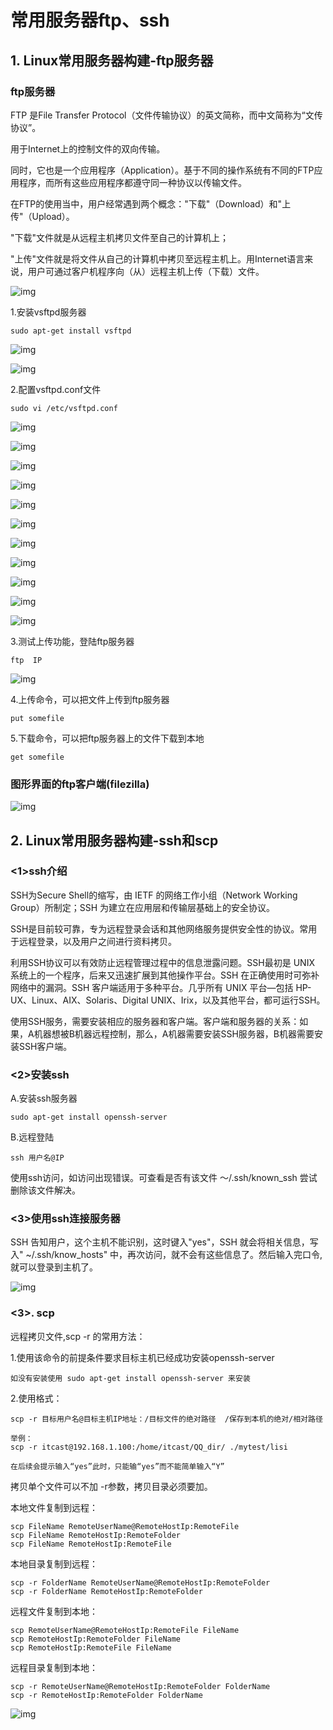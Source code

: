 # 常用服务器ftp、ssh

## 1. Linux常用服务器构建-ftp服务器

### ftp服务器

FTP 是File Transfer Protocol（文件传输协议）的英文简称，而中文简称为“文传协议”。

用于Internet上的控制文件的双向传输。

同时，它也是一个应用程序（Application）。基于不同的操作系统有不同的FTP应用程序，而所有这些应用程序都遵守同一种协议以传输文件。

在FTP的使用当中，用户经常遇到两个概念："下载"（Download）和"上传"（Upload）。

"下载"文件就是从远程主机拷贝文件至自己的计算机上；

"上传"文件就是将文件从自己的计算机中拷贝至远程主机上。用Internet语言来说，用户可通过客户机程序向（从）远程主机上传（下载）文件。

![img](../Images/02day/01-linux基础-99.jpeg)

1.安装vsftpd服务器

```
sudo apt-get install vsftpd
```

![img](../Images/02day/01-linux基础-100.png)

![img](../Images/02day/01-linux基础-101.png)

2.配置vsftpd.conf文件

```
sudo vi /etc/vsftpd.conf
```

![img](../Images/02day/01-linux基础-102.png)

![img](../Images/02day/01-linux基础-103.png)

![img](../Images/02day/01-linux基础-104.png)

![img](../Images/02day/01-linux基础-105.png)

![img](../Images/02day/01-linux基础-106.png)

![img](../Images/02day/01-linux基础-108.png)

![img](../Images/02day/01-linux基础-107.png)

![img](../Images/02day/01-linux基础-109.png)

![img](../Images/02day/01-linux基础-110.png)

![img](../Images/02day/01-linux基础-111.png)

![img](../Images/02day/01-linux基础-112.png)

3.测试上传功能，登陆ftp服务器

```
ftp  IP
```

![img](../Images/02day/01-linux基础-113.png)

4.上传命令，可以把文件上传到ftp服务器

```
put somefile
```

5.下载命令，可以把ftp服务器上的文件下载到本地

```
get somefile
```

### 图形界面的ftp客户端(filezilla)

![img](../Images/02day/01-linux基础-114.png)

## 2. Linux常用服务器构建-ssh和scp

### <1>ssh介绍

SSH为Secure Shell的缩写，由 IETF 的网络工作小组（Network Working Group）所制定；SSH 为建立在应用层和传输层基础上的安全协议。

SSH是目前较可靠，专为远程登录会话和其他网络服务提供安全性的协议。常用于远程登录，以及用户之间进行资料拷贝。

利用SSH协议可以有效防止远程管理过程中的信息泄露问题。SSH最初是 UNIX 系统上的一个程序，后来又迅速扩展到其他操作平台。SSH 在正确使用时可弥补网络中的漏洞。SSH 客户端适用于多种平台。几乎所有 UNIX 平台—包括 HP-UX、Linux、AIX、Solaris、Digital UNIX、Irix，以及其他平台，都可运行SSH。

使用SSH服务，需要安装相应的服务器和客户端。客户端和服务器的关系：如果，A机器想被B机器远程控制，那么，A机器需要安装SSH服务器，B机器需要安装SSH客户端。

### <2>安装ssh

A.安装ssh服务器

```
sudo apt-get install openssh-server
```

B.远程登陆

```
ssh 用户名@IP
```

使用ssh访问，如访问出现错误。可查看是否有该文件 ～/.ssh/known_ssh 尝试删除该文件解决。

### <3>使用ssh连接服务器

SSH 告知用户，这个主机不能识别，这时键入"yes"，SSH 就会将相关信息，写入" ~/.ssh/know_hosts" 中，再次访问，就不会有这些信息了。然后输入完口令,就可以登录到主机了。

![img](../Images/02day/Snip20161219_118.png)

### <3>. scp

远程拷贝文件,scp -r 的常用方法：

1.使用该命令的前提条件要求目标主机已经成功安装openssh-server

```
如没有安装使用 sudo apt-get install openssh-server 来安装
```

2.使用格式：

```
scp -r 目标用户名@目标主机IP地址：/目标文件的绝对路径  /保存到本机的绝对/相对路径

举例：
scp -r itcast@192.168.1.100:/home/itcast/QQ_dir/ ./mytest/lisi

在后续会提示输入“yes”此时，只能输“yes”而不能简单输入“Y”
```

拷贝单个文件可以不加 -r参数，拷贝目录必须要加。

本地文件复制到远程：

```
scp FileName RemoteUserName@RemoteHostIp:RemoteFile
scp FileName RemoteHostIp:RemoteFolder
scp FileName RemoteHostIp:RemoteFile
```

本地目录复制到远程：

```
scp -r FolderName RemoteUserName@RemoteHostIp:RemoteFolder
scp -r FolderName RemoteHostIp:RemoteFolder
```

远程文件复制到本地：

```
scp RemoteUserName@RemoteHostIp:RemoteFile FileName
scp RemoteHostIp:RemoteFolder FileName
scp RemoteHostIp:RemoteFile FileName
```

远程目录复制到本地：

```
scp -r RemoteUserName@RemoteHostIp:RemoteFolder FolderName
scp -r RemoteHostIp:RemoteFolder FolderName
```

![img](../Images/02day/Snip20161219_120.png)